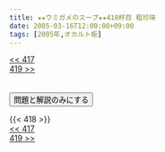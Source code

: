 ```yaml
---
title: ★★ウミガメのスープ★★418杯目 粗珍味
date: 2005-03-16T12:00:00+09:00
tags: [2005年,オカルト板]
---
```

<div class="th_left"><a href="../417"><< 417</a></div>
<div class="th_right"><a href="../419">419 >></a></div>
<br><br>
<script src="../../js/cupsoup.js"></script>
<form>
<input type="button" value="問題と解説のみにする" onClick="toggleCupsoup()">
</form>
{{< 418 >}}
<div class="th_left"><a href="../417"><< 417</a></div>
<div class="th_right"><a href="../419">419 >></a></div>